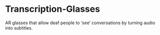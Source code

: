 # Transcription-Glasses
AR glasses that allow deaf people to ‘see’ conversations by turning audio into subtitles.
